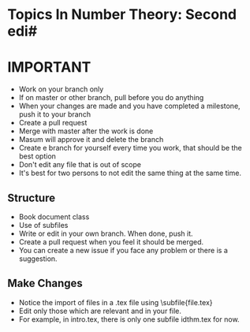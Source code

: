 # Topics In Number Theory: Second edi#

# IMPORTANT #
* Work on your branch only
* If on master or other branch, pull before you do anything
* When your changes are made and you have completed a milestone, push it to your branch
* Create a pull request
* Merge with master after the work is done
* Masum will approve it and delete the branch
* Create e branch for yourself every time you work, that should be the best option
* Don't edit any file that is out of scope
* It's best for two persons to not edit the same thing at the same time.

## Structure ##
* Book document class
* Use of subfiles
* Write or edit in your own branch. When done, push it.
* Create a pull request when you feel it should be merged.
* You can create a new issue if you face any problem or there is a suggestion.


## Make Changes ##
* Notice the import of files in a .tex file using \subfile{file.tex}
* Edit only those which are relevant and in your file.
* For example, in intro.tex, there is only one subfile idthm.tex for now.  

